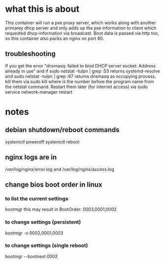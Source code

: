 # what this is about
This container will run a pxe proxy server, which works along with another primarey dhcp server and only adds up the pxe information to client which requested dhcp-information via broadcast. Boot data is passed via http too, so this container also packs an nginx on port 80.

## troubleshooting
If you get the error "dnsmasq: failed to bind DHCP server socket: Address already in use" and if
  sudo netstat -tulpn | grep :53
returns systemd-resolve and
  sudo netstat -tulpn | grep :67 
returns dnsmasq as occupying process, kill them via
  sudo kill <pid>
where <pid> is the number before the program name from the netstat command.
Restart them later (for internet access) via
  sudo service network-manager restart

# notes
## debian shutdown/reboot commands
systemctl poweroff
systemctl reboot
## nginx logs are in
/var/log/nginx/error.log
and
/var/log/nginx/access.log

## change bios boot order in linux
### to list the current settings
bootmgr
this may result in
BootOrder: 0003,0001,0002
### to change settings (persistent)
bootmgr -o 0002,0001,0003
### to change settings (single reboot)
bootmgr --bootnext 0002
